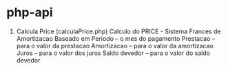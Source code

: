# php-api

1) Calcula Price (calculaPrice.php)
Calculo do PRICE - Sistema Frances de Amortizacao
Baseado em
Periodo – o mes do pagamento
Prestacao – para o valor da prestacao
Amortizacao – para o valor da amortizacao
Juros – para o valor dos juros
Saldo devedor – para o valor do saldo devedor